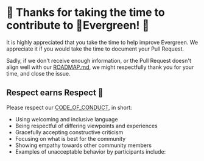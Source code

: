 # 🎉 Thanks for taking the time to contribute to 🌲Evergreen! 🎉

It is highly appreciated that you take the time to help improve Evergreen.
We appreciate it if you would take the time to document your Pull Request.

Sadly, if we don't receive enough information, or the Pull Request doesn't
align well with our [ROADMAP.md](./ROADMAP.md), we might respectfully
thank you for your time, and close the issue.

## Respect earns Respect 👏

Please respect our [CODE_OF_CONDUCT](./CODE_OF_CONDUCT.md), in short:

* Using welcoming and inclusive language
* Being respectful of differing viewpoints and experiences
* Gracefully accepting constructive criticism
* Focusing on what is best for the community
* Showing empathy towards other community members
* Examples of unacceptable behavior by participants include:
